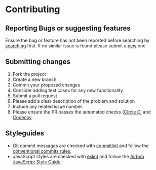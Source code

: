 # Contributing

## Reporting Bugs or suggesting features

Ensure the bug or feature has not been reported before searching by [searching](https://github.com/fernandopasik/generator-startmeup/issues) first.
If no similar issue is found please submit a [new](https://github.com/fernandopasik/generator-startmeup/issues/new/choose) one.

## Submitting changes

1. Fork the project
2. Create a new branch
3. Commit your proposed changes
4. Consider adding test cases for any new functionality
4. Submit a pull request
5. Please add a clear description of the problem and solution
6. Include any related issue number
7. Please ensure the PR passes the automated checks ([Circle CI](https://circleci.com/gh/fernandopasik/generator-startmeup) and  [Codecov](https://codecov.io/gh/fernandopasik/generator-startmeup)


## Styleguides

* Git commit messages are checked with [commitlint](https://github.com/marionebl/commitlint) and follow the [conventional commits rules](https://github.com/marionebl/commitlint/tree/master/@commitlint/config-conventional#rules);
* JavaScript styles are checked with [eslint](https://eslint.org/) and follow the [Airbnb JavaScript Style Guide](https://github.com/airbnb/javascript).
